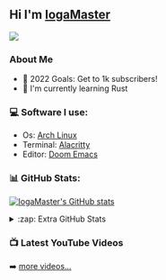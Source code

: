 ## Hi I'm [IogaMaster](https://youtube.com/IogaMaster)

![](https://img.shields.io/youtube/channel/subscribers/UCFzUEe9XUlkDLp6AmtNzmOA?logo=youtube&logoColor=red&style=for-the-badge)

### About Me

* :goal_net: 2022 Goals: Get to 1k subscribers!
* :seedling: I'm currently learning Rust

### :computer: Software I use:

- Os: [Arch Linux](https://archlinux.org)
- Terminal: [Alacritty](https://github.com/alacritty/alacritty)
- Editor: [Doom Emacs](https://github.com/doomemacs/doomemacs)


### 📊 GitHub Stats:

[![IogaMaster's GitHub stats](https://github-readme-stats.vercel.app/api?username=IogaMaster&show_icons=true&theme=ayu-mirage)](https://github.com/IogaMaster)

<details>
<summary>:zap: Extra GitHub Stats</summary>

![](https://github-readme-streak-stats.herokuapp.com/?user=IogaMaster&theme=ayu-mirage&hide_border=false)<br/>

[![IogaMaster's Most Used Lanuages](https://github-readme-stats.vercel.app/api/top-langs/?username=IogaMaster&theme=ayu-mirage)](https://github.com/IogaMaster)
</details>

### 📺 Latest YouTube Videos
<!-- YOUTUBE:START -->
<!-- YOUTUBE:END -->

➡️ [more videos...](https://youtube.com/IogaMaster)
